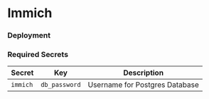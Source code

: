 # Immich

### Deployment

### Required Secrets
| Secret | Key | Description |
|------------------------|-----------------------|---------------------|
| ```immich``` | ```db_password``` | Username for Postgres Database |
